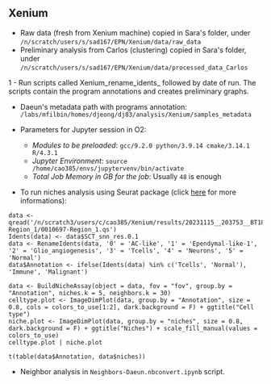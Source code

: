 ## Xenium 

- Raw data (fresh from Xenium machine) copied in Sara's folder, under `/n/scratch/users/s/sad167/EPN/Xenium/data/raw_data`
- Preliminary analysis from Carlos (clustering) copied in Sara's folder, under `/n/scratch/users/s/sad167/EPN/Xenium/data/processed_data_Carlos`

1 - Run scripts called Xenium_rename_idents_ followed by date of run. The scripts contain the program annotations and creates preliminary graphs.

- Daeun's metadata path with programs annotation: `/labs/mfilbin/homes/djeong/dj83/analysis/Xenium/samples_metadata`


- Parameters for Jupyter session in O2:
  * *Modules to be preloaded*: `gcc/9.2.0 python/3.9.14 cmake/3.14.1 R/4.3.1`
  * *Jupyter Environment*: `source /home/cao385/envs/jupytervenv/bin/activate`
  * *Total Job Memory in GB for the job*: Usually `48` is enough
- To run niches analysis using Seurat package (click [here](https://satijalab.org/seurat/articles/seurat5_spatial_vignette_2#mouse-brain-10x-genomics-xenium-in-situ:) for more informations):
```
data <- qread('/n/scratch3/users/c/cao385/Xenium/results/20231115__203753__BT1873_BT1733/0010697-Region_1/0010697-Region_1.qs')
Idents(data) <- data$SCT_snn_res.0.1
data <- RenameIdents(data, '0' = 'AC-like', '1' = 'Ependymal-like-1', '2' = 'Glio_angiogenesis', '3' = 'Tcells', '4' = 'Neurons', '5' = 'Normal')
data$Annotation <- ifelse(Idents(data) %in% c('Tcells', 'Normal'), 'Immune', 'Malignant')

data <- BuildNicheAssay(object = data, fov = "fov", group.by = "Annotation", niches.k = 5, neighbors.k = 30)
celltype.plot <- ImageDimPlot(data, group.by = "Annotation", size = 0.8, cols = colors_to_use[1:2], dark.background = F) + ggtitle("Cell type")
niche.plot <- ImageDimPlot(data, group.by = "niches", size = 0.8, dark.background = F) + ggtitle("Niches") + scale_fill_manual(values = colors_to_use)
celltype.plot | niche.plot

t(table(data$Annotation, data$niches))
```
- Neighbor analysis in `Neighbors-Daeun.nbconvert.ipynb` script.

